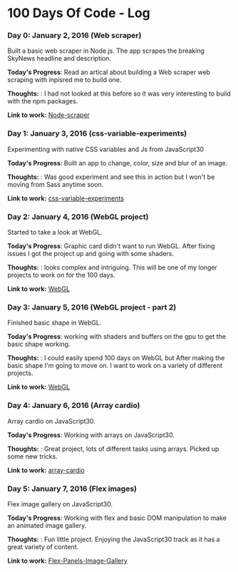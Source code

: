 # 100 Days Of Code - Log

### Day 0: January 2, 2016 (Web scraper)
Built a basic web scraper in Node.js. The app scrapes the breaking SkyNews headline and description.

**Today's Progress**: Read an artical about building a Web scraper web scraping with inpisred me to build one.

**Thoughts:** : I had not looked at this before so it was very interesting to build with the npm packages.

**Link to work:** [Node-scraper](https://github.com/greg-hub/Node-scraper)


### Day 1: January 3, 2016 (css-variable-experiments)
Experimenting with native CSS variables and Js from JavaScript30

**Today's Progress**: Built an app to change, color, size and blur of an image.

**Thoughts:** : Was good experiment and see this in action but I won't be moving from Sass anytime soon.

**Link to work:**
[css-variable-experiments](https://github.com/greg-hub/css-experiments)

### Day 2: January 4, 2016 (WebGL project)
Started to take a look at WebGL.

**Today's Progress**: Graphic card didn't want to run WebGL. After fixing issues I got the project up and going with some shaders.

**Thoughts:** : looks complex and intriguing. This will be one of my longer projects to work on for the 100 days.

**Link to work:**
[WebGL](https://github.com/greg-hub/WebGL)

### Day 3: January 5, 2016 (WebGL project - part 2)
Finished basic shape in WebGL.

**Today's Progress**: working with shaders and buffers on the gpu to get the basic shape working.

**Thoughts:** : I could easily spend 100 days on WebGL but After making the basic shape I'm going to move on. I want to work on a variety of different projects.

**Link to work:**
[WebGL](https://github.com/greg-hub/WebGL)

### Day 4: January 6, 2016 (Array cardio)
Array cardio on JavaScript30.

**Today's Progress**: Working with arrays on JavaScript30.

**Thoughts:** : Great project, lots of different tasks using arrays. Picked up some new tricks.

**Link to work:**
[array-cardio](https://github.com/greg-hub/JavaScript30-Projects/tree/master/array-cardio)

### Day 5: January 7, 2016 (Flex images)
Flex image gallery on JavaScript30.

**Today's Progress**: Working with flex and basic DOM manipulation to make an animated image gallery.

**Thoughts:** : Fun little project. Enjoying the JavaScript30 track as it has a great variety of content.

**Link to work:**
[Flex-Panels-Image-Gallery](https://github.com/greg-hub/JavaScript30-Projects/tree/master/Flex-Panels-Image-Gallery)
